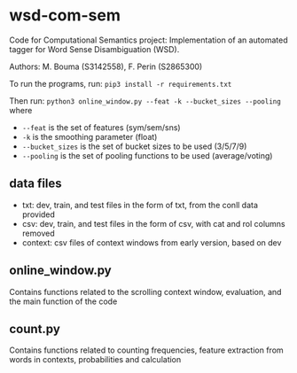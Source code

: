 # wsd-com-sem
Code for Computational Semantics project: Implementation of an automated tagger for Word Sense Disambiguation (WSD). 

Authors: M. Bouma (S3142558), F. Perin (S2865300)

To run the programs, run:
`pip3 install -r requirements.txt`

Then run:
`python3 online_window.py --feat -k --bucket_sizes --pooling` where 

- `--feat` is the set of features (sym/sem/sns)
- `-k` is the smoothing parameter (float)
- `--bucket_sizes` is the set of bucket sizes to be used (3/5/7/9)
- `--pooling` is the set of pooling functions to be used (average/voting)

## data files
- txt: dev, train, and test files in the form of txt, from the conll data provided
- csv: dev, train, and test files in the form of csv, with cat and rol columns removed
- context: csv files of context windows from early version, based on dev

## online_window.py
Contains functions related to the scrolling context window, evaluation, and the main function of the code

## count.py
Contains functions related to counting frequencies, feature extraction from words in contexts, probabilities and calculation
